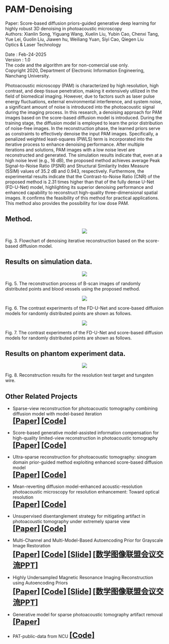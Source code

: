 # PAM-Denoising
Paper: Score-based diffusion priors-guided generative deep learning for highly robust 3D denoising in photoacoustic microscopy      
Authors: Xianlin Song, Yiguang Wang, Xuelin Liu, Yubin Cao, Chenxi Tang, Yue Lei, Guolin Liu, Jiawen hu, Weiliang Yuan, Siyi Cao, Qiegen Liu       
Optics & Laser Technology       

Date : Feb-24-2025     
Version : 1.0       
The code and the algorithm are for non-comercial use only.      
Copyright 2020, Department of Electronic Information Engineering, Nanchang University.     
      
Photoacoustic microscopy (PAM) is characterized by high resolution, high contrast, and deep tissue penetration, making it extensively utilized in the field of biomedical imaging. However, due to factors such as laser pulse energy fluctuations, external environmental interference, and system noise, a significant amount of noise is introduced into the photoacoustic signal during the imaging process. In this research, a denoising approach for PAM images based on the score-based diffusion model is introduced. During the training stage, the diffusion model is employed to learn the prior distribution of noise-free images. In the reconstruction phase, the learned priors serve as constraints to effectively denoise the input PAM images. Specifically, a penalized weighted least-squares (PWLS) term is incorporated into the iterative process to enhance denoising performance. After multiple iterations and solutions, PAM images with a low noise level are reconstructed and generated. The simulation results indicate that, even at a high noise level (e.g., 16 dB), the proposed method achieves average Peak Signal-to-Noise Ratio (PSNR) and Structural Similarity Index Measure (SSIM) values of 35.2 dB and 0.943, respectively. Furthermore, the experimental results indicate that the Contrast-to-Noise Ratio (CNR) of the proposed method is 2.31 times higher than that of the fully dense U-Net (FD-U-Net) model, highlighting its superior denoising performance and enhanced capability to reconstruct high-quality three-dimensional spatial images. It confirms the feasibility of this method for practical applications. This method also provides the possibility for low dose PAM.  

## Method.
<div align="center"><img src="https://github.com/yqx7150/PAM-3D-Denoising/Figs/Fig3.tif"> </div>

Fig. 3. Flowchart of denoising iterative reconstruction based on the score-based diffusion model.       
    
## Results on simulation data.
<div align="center"><img src="https://github.com/yqx7150/PAM-3D-Denoising/Figs/Fig5.tif"> </div>

Fig. 5. The reconstruction process of B-scan images of randomly distributed points and blood vessels using the proposed method. 

<div align="center"><img src="https://github.com/yqx7150/PAM-3D-Denoising/Figs/Fig6.tif"> </div>

Fig. 6. The contrast experiments of the FD-U-Net and score-based diffusion models for randomly distributed points are shown as follows. 

<div align="center"><img src="https://github.com/yqx7150/PAM-3D-Denoising/Figs/Fig7.tif"> </div>

Fig. 7. The contrast experiments of the FD-U-Net and score-based diffusion models for randomly distributed points are shown as follows. 

## Results on phantom experiment data.
<div align="center"><img src="https://github.com/yqx7150/PAM-3D-Denoising/Figs/Fig8.tif"> </div>

Fig. 8.   Reconstruction results for the resolution test target and tungsten wire. 

## Other Related Projects
* Sparse-view reconstruction for photoacoustic tomography combining diffusion model with model-based iteration      
[<font size=5>**[Paper]**</font>](https://www.sciencedirect.com/science/article/pii/S2213597923001118)       [<font size=5>**[Code]**</font>](https://github.com/yqx7150/PAT-Diffusion)

* Score-based generative model-assisted information compensation for high-quality limited-view reconstruction in photoacoustic tomography      
[<font size=5>**[Paper]**</font>](https://www.sciencedirect.com/science/article/pii/S2213597924000405)       [<font size=5>**[Code]**</font>](https://github.com/yqx7150/Limited-view-PAT-Diffusion)
    
* Ultra-sparse reconstruction for photoacoustic tomography: sinogram domain prior-guided method exploiting enhanced score-based diffusion model      
[<font size=5>**[Paper]**</font>](https://www.sciencedirect.com/science/article/pii/S2213597924000879)       [<font size=5>**[Code]**</font>](https://github.com/yqx7150/PAT-Sinogram-Diffusion)

* Mean-reverting diffusion model-enhanced acoustic-resolution photoacoustic microscopy for resolution enhancement: Toward optical resolution      
[<font size=5>**[Paper]**</font>](https://doi.org/10.1142/S1793545824500238)       [<font size=5>**[Code]**</font>](https://github.com/yqx7150/https://github.com/yqx7150/PAM-AR2OR)

* Unsupervised disentanglement strategy for mitigating artifact in photoacoustic tomography under extremely sparse view      
[<font size=5>**[Paper]**</font>](https://www.sciencedirect.com/science/article/pii/S2213597924000302?via%3Dihub)       [<font size=5>**[Code]**</font>](https://github.com/yqx7150/PAT-ADN)
      
* Multi-Channel and Multi-Model-Based Autoencoding Prior for Grayscale Image Restoration  
[<font size=5>**[Paper]**</font>](https://ieeexplore.ieee.org/stamp/stamp.jsp?tp=&arnumber=8782831)  [<font size=5>**[Code]**</font>](https://github.com/yqx7150/MEDAEP)   [<font size=5>**[Slide]**</font>](https://github.com/yqx7150/EDAEPRec/tree/master/Slide)  [<font size=5>**[数学图像联盟会议交流PPT]**</font>](https://github.com/yqx7150/EDAEPRec/tree/master/Slide)

* Highly Undersampled Magnetic Resonance Imaging Reconstruction using Autoencoding Priors  
[<font size=5>**[Paper]**</font>](https://cardiacmr.hms.harvard.edu/files/cardiacmr/files/liu2019.pdf)  [<font size=5>**[Code]**</font>](https://github.com/yqx7150/EDAEPRec)   [<font size=5>**[Slide]**</font>](https://github.com/yqx7150/EDAEPRec/tree/master/Slide) [<font size=5>**[数学图像联盟会议交流PPT]**</font>](https://github.com/yqx7150/EDAEPRec/tree/master/Slide)
      
* Generative model for sparse photoacoustic tomography artifact removal      
[<font size=5>**[Paper]**</font>](https://www.spiedigitallibrary.org/conference-proceedings-of-spie/12745/1274503/Generative-model-for-sparse-photoacoustic-tomography-artifact-removal/10.1117/12.2683128.short?SSO=1)               
     
* PAT-public-data from NCU [<font size=5>**[Code]**</font>](https://github.com/yqx7150/PAT-public-data)
